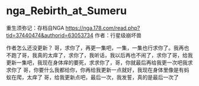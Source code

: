 # nga_Rebirth_at_Sumeru
重生须弥记：存档自NGA
https://nga.178.com/read.php?tid=37440474&authorid=63053734
作者：行星级崩坏兽

作者怎么还没更新？
哥，求你了，再更一集吧，一集，一集也行求你了。我再也不跑了哥，我真的太痒了，求你了，我听话，我以后再也不闹了，求你了哥，给我更新一集吧，我现在身体痒的要死，求求你了，哥，你就最后再给我更一次吧我求求你了 哥，你要什么我都给你，你再给我更新一点就好，我现在身体里像是有蚂蚁在爬，太痒了 哥，给我更新点吧，最后一次，我发誓，真的是最后一次了
